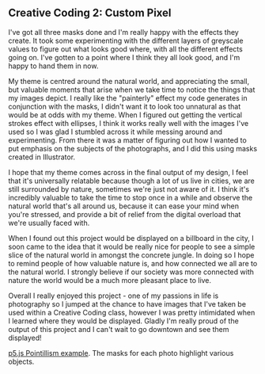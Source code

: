 ## Creative Coding 2: Custom Pixel

I've got all three masks done and I'm really happy with the effects they create. It took some experimenting with the different layers of greyscale values to figure out what looks good where, with all the different effects going on. I've gotten to a point where I think they all look good, and I'm happy to hand them in now.

My theme is centred around the natural world, and appreciating the small, but valuable moments that arise when we take time to notice the things that my images depict. I really like the "painterly" effect my code generates in conjunction with the masks, I didn't want it to look too unnatural as that would be at odds with my theme. When I figured out getting the vertical strokes effect with ellipses, I think it works really well with the images I've used so I was glad I stumbled across it while messing around and experimenting. From there it was a matter of figuring out how I wanted to put emphasis on the subjects of the photographs, and I did this using masks created in Illustrator.

I hope that my theme comes across in the final output of my design, I feel that it's universally relatable because though a lot of us live in cities, we are still surrounded by nature, sometimes we're just not aware of it. I think it's incredibly valuable to take the time to stop once in a while and observe the natural world that's all around us, because it can ease your mind when you're stressed, and provide a bit of relief from the digital overload that we're usually faced with.

When I found out this project would be displayed on a billboard in the city, I soon came to the idea that it would be really nice for people to see a simple slice of the natural world in amongst the concrete jungle. In doing so I hope to remind people of how valuable nature is, and how connected we all are to the natural world. I strongly believe if our society was more connected with nature the world would be a much more pleasant place to live.

Overall I really enjoyed this project - one of my passions in life is photography so I jumped at the chance to have images that I've taken be used within a Creative Coding class, however I was pretty intimidated when I learned where they would be displayed. Gladly I'm really proud of the output of this project and I can't wait to go downtown and see them displayed!  

[p5.js Pointillism example](https://p5js.org/examples/image-pointillism.html). The masks for each photo highlight various objects.
